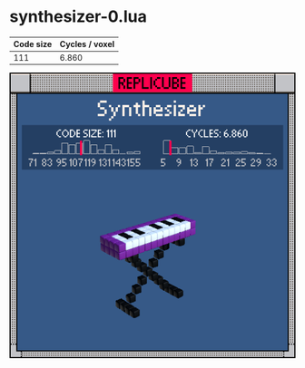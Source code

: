 # synthesizer-0.lua

| Code size | Cycles / voxel |
| --------- | -------------- |
| 111       | 6.860          |

![](synthesizer-0.png)
